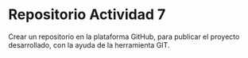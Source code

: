 # Repositorio Actividad 7

Crear un repositorio en la plataforma GitHub, para publicar el proyecto desarrollado, con la ayuda de la herramienta GIT.
